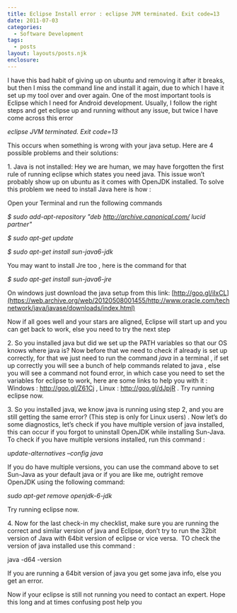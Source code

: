 ```yaml
---
title: Eclipse Install error : eclipse JVM terminated. Exit code=13
date: 2011-07-03
categories: 
  - Software Development 
tags: 
  - posts
layout: layouts/posts.njk
enclosure:
---
```


I have this bad habit of giving up on ubuntu and removing it after it breaks, but then I miss the command line and install it again, due to which I have it set up my tool over and over again. One of the most important tools is Eclipse which I need for Android development. Usually, I follow the right steps and get eclipse up and running without any issue, but twice I have come across this error

_eclipse JVM terminated. Exit code=13_

This occurs when something is wrong with your java setup. Here are 4 possible problems and their solutions:

1\. Java is not installed: Hey we are human, we may have forgotten the first rule of running eclipse which states you need java. This issue won’t probably show up on ubuntu as it comes with OpenJDK installed. To solve this problem we need to install Java here is how :

Open your Terminal and run the following commands

_$ sudo add-apt-repository "deb http://archive.canonical.com/ lucid partner"_

_$ sudo apt-get update_

_$ sudo apt-get install sun-java6-jdk_

You may want to install Jre too , here is the command for that

_$ sudo apt-get install sun-java6-jre_

On windows just download the java setup from this link: [http://goo.gl/iIxCL](https://web.archive.org/web/20120508001455/http://www.oracle.com/technetwork/java/javase/downloads/index.html)

Now if all goes well and your stars are aligned, Eclipse will start up and you can get back to work, else you need to try the next step

2\. So you installed java but did we set up the PATH variables so that our OS knows where java is? Now before that we need to check if already is set up correctly, for that we just need to run the command _java_ in a terminal , if set up correctly you will see a bunch of help commands related to java , else you will see a command not found error, in which case you need to set the variables for eclipse to work, here are some links to help you with it : Windows : http://goo.gl/Z61Cj , Linux : http://goo.gl/dJpjR . Try running eclipse now.

3\. So you installed java, we know java is running using step 2, and you are still getting the same error? (This step is only for Linux users) . Now let’s do some diagnostics, let’s check if you have multiple version of java installed, this can occur if you forgot to uninstall OpenJDK while installing Sun-Java. To check if you have multiple versions installed, run this command :

_update-alternatives –config java_

If you do have multiple versions, you can use the command above to set Sun-Java as your default java or if you are like me, outright remove OpenJDK using the following command:

_sudo apt-get remove openjdk-6-jdk_

Try running eclipse now.

4\. Now for the last check-in my checklist, make sure you are running the correct and similar version of java and Eclipse, don’t try to run the 32bit version of Java with 64bit version of eclipse or vice versa.  TO check the version of java installed use this command :

java -d64 -version

If you are running a 64bit version of java you get some java info, else you get an error.

Now if your eclipse is still not running you need to contact an expert. Hope this long and at times confusing post help you
